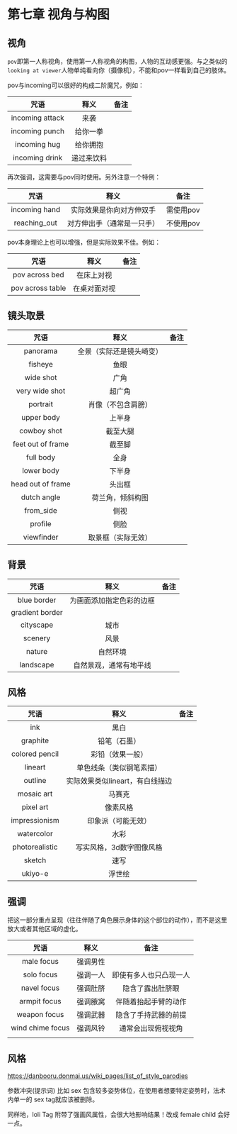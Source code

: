 # 第七章 视角与构图

## 视角
`pov`即第一人称视角，使用第一人称视角的构图，人物的互动感更强。与之类似的`looking at viewer`人物单纯看向你（摄像机），不能和pov一样看到自己的肢体。

pov与incoming可以很好的构成二阶魔咒，例如：

| 咒语               | 释义    | 备注          |
|:----------------:|:-----:|:-----------:|
| incoming attack    | 来袭  |             |
| incoming punch | 给你一拳  |   |
| incoming hug   |  给你拥抱     |     |
| incoming drink | 递过来饮料    |   |

再次强调，这需要与pov同时使用。另外注意一个特例：

| 咒语               | 释义    | 备注          |
|:----------------:|:-----:|:-----------:|
| incoming hand | 实际效果是你向对方伸双手  |   需使用pov   |
| reaching_out | 对方伸出手（通常是一只手）  | 不使用pov  |



pov本身理论上也可以增强，但是实际效果不佳。例如：


| 咒语               | 释义    | 备注          |
|:----------------:|:-----:|:-----------:|
| pov across bed  | 在床上对视  |             |
| pov across table | 在桌对面对视  |   |




## 镜头取景
| 咒语               | 释义    | 备注          |
|:----------------:|:-----:|:-----------:|
| panorama           | 全景（实际还是镜头崎变）   |
| fisheye            | 鱼眼                     |
| wide shot          | 广角                     |
| very wide shot     | 超广角                   |
| portrait           | 肖像（不包含肩膀）       |
| upper body         | 上半身                   |
| cowboy shot        | 截至大腿                 |
| feet out of frame  | 截至脚                   |
| full body          | 全身                     |
| lower body         | 下半身                   |
| head out of frame  | 头出框                   |
| dutch angle        | 荷兰角，倾斜构图          |
| from_side          | 侧视                     |
| profile            | 侧脸                     |
| viewfinder         | 取景框（实际无效）        |


## 背景
| 咒语               | 释义    | 备注          |
|:----------------:|:-----:|:-----------:|
| blue border     | 为画面添加指定色彩的边框      |    |
| gradient border |                             |    |
| cityscape       | 城市                         |    |
| scenery         | 风景                         |    |
| nature          | 自然环境                      |    |
| landscape       | 自然景观，通常有地平线         |    |


## 风格

| 咒语               | 释义    | 备注          |
|:----------------:|:-----:|:-----------:|
| ink            |  黑白                                     |
| graphite       |     铅笔（石墨） |
| colored pencil |  彩铅（效果一般） |
| lineart        |     单色线条（类似钢笔素描） |
| outline        |     实际效果类似lineart，有白线描边 |
| mosaic art     |      马赛克 |
| pixel art      |      像素风格 |
| impressionism  |         印象派（可能无效）               |
| watercolor     | 水彩 |
| photorealistic |     写实风格，3d数字图像风格 |
| sketch         |     速写 |
| ukiyo-e        |     浮世绘 |



## 强调
把这一部分重点呈现（往往伴随了角色展示身体的这个部位的动作），而不是这里放大或者其他区域的虚化。

| 咒语               | 释义    | 备注          |
|:----------------:|:-----:|:-----------:|
| male focus       | 强调男性  |             |
| solo focus       | 强调一人  | 即使有多人也只凸现一人 |
| navel focus      | 强调肚脐  | 隐含了露出肚脐眼    |
| armpit focus     | 强调腋窝  | 伴随着抬起手臂的动作  |
| weapon focus     | 强调武器  | 隐含了手持武器的前提  |
| wind chime focus |  强调风铃 | 通常会出现俯视视角   |
|                  |       |             |




## 风格
https://danbooru.donmai.us/wiki_pages/list_of_style_parodies

参数冲突(提示词)
比如 sex 包含较多姿势体位，在使用者想要特定姿势时，法术内单一的 sex tag就应该被删除。

同样地，loli Tag 附带了强画风属性，会很大地影响结果！改成 female child 会好一点。